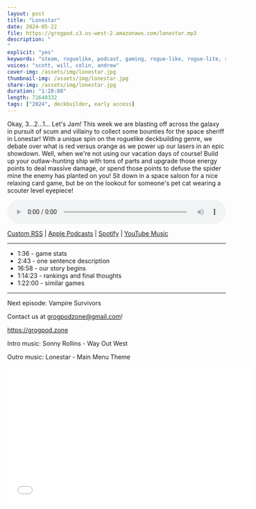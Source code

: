 ```yaml
---
layout: post
title: "Lonestar"
date: 2024-05-22
file: https://grogpod.s3.us-west-2.amazonaws.com/lonestar.mp3
description: "
"
explicit: "yes" 
keywords: "steam, roguelike, podcast, gaming, rogue-like, rogue-lite, roguelite"
voices: "scott, will, colin, andrew"
cover-img: /assets/img/lonestar.jpg
thumbnail-img: /assets/img/lonestar.jpg
share-img: /assets/img/lonestar.jpg
duration: "1:28:08"
length: 71640332
tags: ["2024", deckbuilder, early access]
---
```


Okay, 3...2...1... Let's Jam! This week we are blasting off across the galaxy in pursuit of scum and villainy to collect some bounties for the space sheriff in Lonestar! With a unique spin on the roguelike deckbuilding genre, we debate over what is red versus orange as we power up our lasers in an epic showdown. Well, when we're not using our vacation days of course! Build up your outlaw-hunting ship with tons of parts and upgrade those energy points to deal massive damage, or spend those points to defuse the spider mine the enemy has planted on you! Sit down in a space saloon for a nice relaxing card game, but be on the lookout for someone's pet cat wearing a scouter level eyepiece!


<div class="container">
  <audio controls style="width: 100%;">
    <source src="https://grogpod.s3.us-west-2.amazonaws.com/lonestar.mp3" type="audio/mpeg">
  </audio>
</div>

[Custom RSS](https://grogpod.zone/feed.xml) | [Apple Podcasts](https://podcasts.apple.com/us/podcast/grogpod/id1650474911) | [Spotify](https://open.spotify.com/show/655SEhPUWIC77oO3hILe0b) | [YouTube Music](https://music.youtube.com/playlist?list=PL-ShOmyMvd4jYFChE6tgj0JYG8RKK4xe0) 

---
* 1:36 - game stats
* 2:43 - one sentence description
* 16:58 - our story begins
* 1:14:23 - rankings and final thoughts
* 1:22:00 - similar games
  
---



Next episode: Vampire Survivors

Contact us at grogpodzone@gmail.com!

https://grogpod.zone

Intro music: Sonny Rollins - Way Out West

Outro music: Lonestar - Main Menu Theme

<div class="embed-responsive embed-responsive-16by9">
<iframe width="560" height="315" src="xxxx" title="YouTube video player" frameborder="0" allow="accelerometer; autoplay; clipboard-write; encrypted-media; gyroscope; picture-in-picture" allowfullscreen></iframe>
</div>
